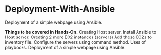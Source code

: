 # Deployment-With-Ansible
Deployment of a simple webpage using Ansible.



<strong>Things to be covered in Hands-On.</strong>
Creating Host server.
Install Ansible to Host server.
Creating 2 more EC2 instances (servers)
Add these EC2s to inventory file.
Configure the servers using command method.
Uses of playbooks.
Deployment of a simple webpage using Ansible.
